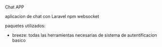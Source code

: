 Chat APP

aplicacion de chat con Laravel npm websocket

paquetes utilizados:
- breeze: todas las herramientas necesarias de sistema de autentificacion basico 

